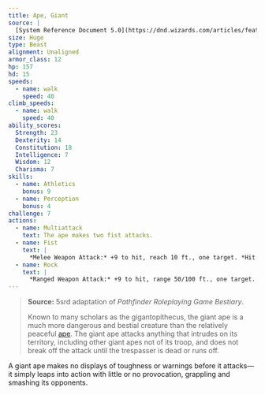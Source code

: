 ```yaml
---
title: Ape, Giant
source: |
  [System Reference Document 5.0](https://dnd.wizards.com/articles/features/systems-reference-document-srd)
size: Huge
type: Beast
alignment: Unaligned
armor_class: 12
hp: 157
hd: 15
speeds:
  - name: walk
    speed: 40
climb_speeds:
  - name: walk
    speed: 40
ability_scores:
  Strength: 23
  Dexterity: 14
  Constitution: 18
  Intelligence: 7
  Wisdom: 12
  Charisma: 7
skills:
  - name: Athletics
    bonus: 9
  - name: Perception
    bonus: 4
challenge: 7
actions:
  - name: Multiattack
    text: The ape makes two fist attacks.
  - name: Fist
    text: |
      *Melee Weapon Attack:* +9 to hit, reach 10 ft., one target. *Hit:* 22 (3d10 + 6) bludgeoning damage.
  - name: Rock
    text: |
      *Ranged Weapon Attack:* +9 to hit, range 50/100 ft., one target. *Hit:* 30 (7d6 + 6) bludgeoning damage.
---
```


> **Source:** 5srd adaptation of *Pathfinder Roleplaying Game Bestiary*.
>
> Known to many scholars as the gigantopithecus, the giant ape is a much more dangerous and bestial creature than the relatively peaceful [ape](/monsters/ape/). The giant ape attacks anything that intrudes on its territory, including other giant apes not of its troop, and does not break off the attack until the trespasser is dead or runs off.

A giant ape makes no displays of toughness or warnings before it attacks—it simply leaps into action with little or no provocation, grappling and smashing its opponents.
